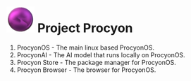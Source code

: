 # ![ProcyonBrowser Logo](https://github.com/ProcyonOS/.github/blob/main/ProcyonOS-Small.png) Project Procyon

1. ProcyonOS - The main linux based ProcyonOS.
2. ProcyonAI - The AI model that runs locally on ProcyonOS.
3. Procyon Store - The package manager for ProcyonOS.
4. Procyon Browser - The browser for ProcyonOS.
